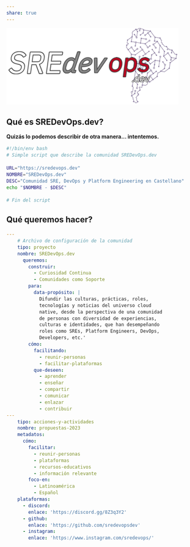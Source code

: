 ```yaml
---  
share: true  
---  
```

  
![SREDevOps.dev - Site Reliability Engineering, DevOps y Platform Engineering en Español](https://github.com/sredevopsdev/.github/raw/main/oldweb/logo-h.png)  
  
## Qué es SREDevOps.dev?  
  
__Quizás lo podemos describir de otra manera... intentemos.__  
  
```bash  
#!/bin/env bash  
# Simple script que describe la comunidad SREDevOps.dev  
  
URL="https://sredevops.dev"  
NOMBRE="SREDevOps.dev"  
DESC="Comunidad SRE, DevOps y Platform Engineering en Castellano"  
echo "$NOMBRE - $DESC"  
    
# Fin del script  
```  
## Qué queremos hacer?  
  
```yaml  
---  
    # Archivo de configuración de la comunidad  
    tipo: proyecto  
    nombre: SREDevOps.dev  
      queremos:  
        construir:  
          - Curiosidad Continua  
          - Comunidades como Soporte  
        para:  
          data-propósito: |   
            Difundir las culturas, prácticas, roles,        
            tecnologías y noticias del universo cloud       
            native, desde la perspectiva de una comunidad   
            de personas con diversidad de experiencias,     
            culturas e identidades, que han desempeñando    
            roles como SREs, Platform Engineers, DevOps,    
            Developers, etc.'  
        cómo:  
          facilitando:  
            - reunir-personas  
            - facilitar-plataformas  
          que-deseen:  
            - aprender  
            - enseñar  
            - compartir  
            - comunicar  
            - enlazar  
            - contribuir  
---  
    tipo: acciones-y-actividades  
    nombre: propuestas-2023   
    metadatos:  
      cómo:  
        facilitar:  
          - reunir-personas  
          - plataformas  
          - recursos-educativos  
          - información relevante  
        foco-en:  
          - Latinoamérica  
          - Español  
    plataformas:  
      - discord:  
        enlace: 'https://discord.gg/8Z3q3Y2'  
      - github:  
        enlace: 'https://github.com/sredevopsdev'  
      - instagram:  
        enlace: 'https://www.instagram.com/sredevops/'  
  
```